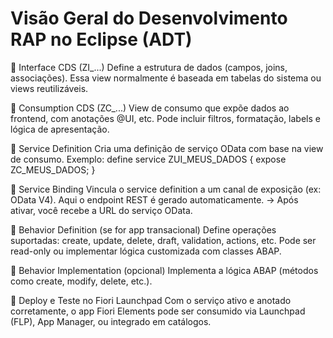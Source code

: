 # Visão Geral do Desenvolvimento RAP no Eclipse (ADT)
🔹 Interface CDS (ZI_...)
Define a estrutura de dados (campos, joins, associações).
Essa view normalmente é baseada em tabelas do sistema ou views reutilizáveis.

🔹 Consumption CDS (ZC_...)
View de consumo que expõe dados ao frontend, com anotações @UI, etc.
Pode incluir filtros, formatação, labels e lógica de apresentação.

🔹 Service Definition
Cria uma definição de serviço OData com base na view de consumo.
Exemplo: define service ZUI_MEUS_DADOS { expose ZC_MEUS_DADOS; }

🔹 Service Binding
Vincula o service definition a um canal de exposição (ex: OData V4).
Aqui o endpoint REST é gerado automaticamente.
→ Após ativar, você recebe a URL do serviço OData.

🔹 Behavior Definition (se for app transacional)
Define operações suportadas: create, update, delete, draft, validation, actions, etc.
Pode ser read-only ou implementar lógica customizada com classes ABAP.

🔹 Behavior Implementation (opcional)
Implementa a lógica ABAP (métodos como create, modify, delete, etc.).

🚀 Deploy e Teste no Fiori Launchpad
Com o serviço ativo e anotado corretamente, o app Fiori Elements pode ser consumido via Launchpad (FLP), App Manager, ou integrado em catálogos.
